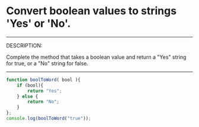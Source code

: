 # Convert boolean values to strings 'Yes' or 'No'.

***
DESCRIPTION:

Complete the method that takes a boolean value and return a "Yes" string for true, or a "No" string for false.
***

```js
function boolToWord( bool ){
    if (bool){
        return "Yes";
    } else {
        return "No";
    }
};
console.log(boolToWord("true"));
```